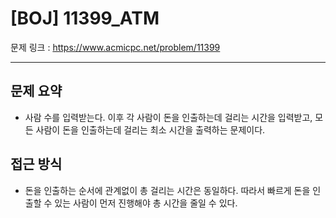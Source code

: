 # [BOJ] 11399_ATM

문제 링크 : https://www.acmicpc.net/problem/11399

------------
## 문제 요약
  - 사람 수를 입력받는다. 이후 각 사람이 돈을 인출하는데 걸리는 시간을 입력받고, 모든 사람이 돈을 인출하는데 걸리는 최소 시간을 출력하는 문제이다.

## 접근 방식
  - 돈을 인출하는 순서에 관계없이 총 걸리는 시간은 동일하다. 따라서 빠르게 돈을 인출할 수 있는 사람이 먼저 진행해야 총 시간을 줄일 수 있다.
